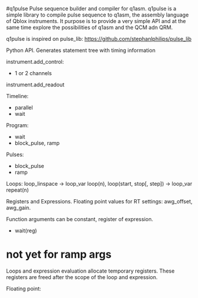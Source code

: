 #q1pulse
Pulse sequence builder and compiler for q1asm. 
q1pulse is a simple library to compile pulse sequence to q1asm, the assembly language of Qblox instruments.
It purpose is to provide a very simple API and at the same time explore the possibilities of q1asm and the QCM adn QRM.

q1pulse is inspired on pulse_lib: https://github.com/stephanlphilips/pulse_lib


Python API.
Generates statement tree with timing information

instrument.add_control:
* 1 or 2 channels

instrument.add_readout

Timeline:
* parallel
* wait

Program:
* wait
* block_pulse, ramp

Pulses:
* block_pulse
* ramp

Loops:
loop_linspace -> loop_var
loop(n), loop(start, stop[, step]) -> loop_var
repeat(n)

Registers and Expressions.
Floating point values for RT settings: awg_offset, awg_gain.

Function arguments can be constant, register of expression.
* wait(reg)
# not yet for ramp args


Loops and expression evaluation allocate temporary registers.
These registers are freed after the scope of the loop and expression.

Floating point:
